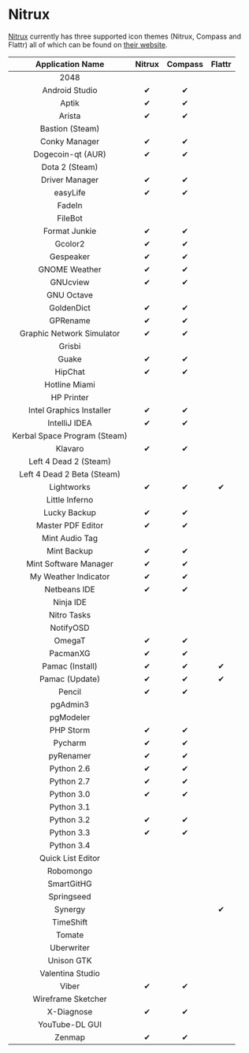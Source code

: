 Nitrux
================

[Nitrux](http://nitrux.in/) currently has three supported icon themes (Nitrux, Compass and Flattr) all of which can be found on [their website](http://store.nitrux.in/#icons_tab).

| Application Name | Nitrux | Compass | Flattr |
| :---------------: | :---------------: | :---------------: | :---------------: |
| 2048 |   |   |   |
| Android Studio | ✔ | ✔ |   |
| Aptik | ✔ | ✔ |   |
| Arista | ✔ | ✔ |   |
| Bastion (Steam) |   |   |   |
| Conky Manager | ✔ | ✔ |   |
| Dogecoin-qt (AUR) | ✔ | ✔ |   |
| Dota 2 (Steam) |   |   |   |
| Driver Manager | ✔ | ✔ |   |
| easyLife | ✔ | ✔ |   |
| FadeIn |   |   |   |
| FileBot |   |   |   |
| Format Junkie | ✔ | ✔ |   |
| Gcolor2 | ✔ | ✔ |   |
| Gespeaker | ✔ | ✔ |   |
| GNOME Weather | ✔ | ✔ |   |
| GNUcview | ✔ | ✔ |   |
| GNU Octave |   |   |   |
| GoldenDict | ✔ | ✔ |   |
| GPRename | ✔ | ✔ |   |
| Graphic Network Simulator | ✔ | ✔ |   |
| Grisbi |   |   |   |
| Guake | ✔ | ✔ |   |
| HipChat | ✔ | ✔ |   |
| Hotline Miami |   |   |   |
| HP Printer |   |   |   |
| Intel Graphics Installer | ✔ | ✔ |   |
| IntelliJ IDEA | ✔ | ✔ |   |
| Kerbal Space Program (Steam) |   |   |   |
| Klavaro | ✔ | ✔ |   |
| Left 4 Dead 2 (Steam) |   |   |   |
| Left 4 Dead 2 Beta (Steam) |   |   |   |
| Lightworks | ✔ | ✔ | ✔ |
| Little Inferno |   |   |   |
| Lucky Backup | ✔ | ✔ |   |
| Master PDF Editor | ✔ | ✔ |   |
| Mint Audio Tag |   |   |   |
| Mint Backup | ✔ | ✔ |   |
| Mint Software Manager | ✔ | ✔ |   |
| My Weather Indicator | ✔ | ✔ |   |
| Netbeans IDE | ✔ | ✔ |   |
| Ninja IDE |   |   |   |
| Nitro Tasks |   |   |   |
| NotifyOSD |   |   |   |
| OmegaT | ✔ | ✔ |   |
| PacmanXG | ✔ | ✔ |   |
| Pamac (Install) | ✔ | ✔ | ✔ |
| Pamac (Update) | ✔ | ✔ | ✔ |
| Pencil | ✔ | ✔ |   |
| pgAdmin3 |   |   |   |
| pgModeler |   |   |   |
| PHP Storm | ✔ | ✔ |   |
| Pycharm | ✔ | ✔ |   |
| pyRenamer | ✔ | ✔ |   |
| Python 2.6 | ✔ | ✔ |   |
| Python 2.7 | ✔ | ✔ |   |
| Python 3.0 | ✔ | ✔ |   |
| Python 3.1 |   |   |   |
| Python 3.2 | ✔ | ✔ |   |
| Python 3.3 | ✔ | ✔ |   |
| Python 3.4 |   |   |   |
| Quick List Editor |   |   |   |
| Robomongo |   |   |   |
| SmartGitHG |   |   |   |
| Springseed |   |   |   |
| Synergy |   |   | ✔ |
| TimeShift |   |   |   |
| Tomate |   |   |   |
| Uberwriter |   |   |   |
| Unison GTK |   |   |   |
| Valentina Studio |   |   |   |
| Viber | ✔ | ✔ |   |
| Wireframe Sketcher |   |   |   |
| X-Diagnose | ✔ | ✔ |   |
| YouTube-DL GUI |   |   |   |
| Zenmap | ✔ | ✔ |   |
